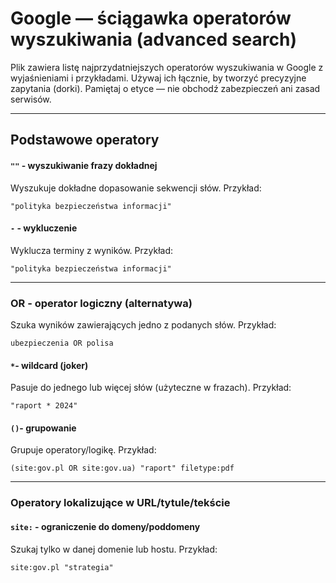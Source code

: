# Google — ściągawka operatorów wyszukiwania (advanced search)

Plik zawiera listę najprzydatniejszych operatorów wyszukiwania w Google z wyjaśnieniami i przykładami. Używaj ich łącznie, by tworzyć precyzyjne zapytania (dorki). Pamiętaj o etyce — nie obchodź zabezpieczeń ani zasad serwisów.

---

## Podstawowe operatory

#### `""` - wyszukiwanie frazy dokładnej
Wyszukuje dokładne dopasowanie sekwencji słów.
Przykład:
```text
"polityka bezpieczeństwa informacji"
```
#### `-` - wykluczenie
Wyklucza terminy z wyników.
Przykład:
```text
"polityka bezpieczeństwa informacji"
```
---
### OR - operator logiczny (alternatywa)
Szuka wyników zawierających jedno z podanych słów.
Przykład:
```text
ubezpieczenia OR polisа
```
#### `*`- wildcard (joker)
Pasuje do jednego lub więcej słów (użyteczne w frazach).
Przykład:
```text
"raport * 2024"
```
#### `()`- grupowanie
Grupuje operatory/logikę.
Przykład:
```text
(site:gov.pl OR site:gov.ua) "raport" filetype:pdf
```
---
### Operatory lokalizujące w URL/tytule/tekście
#### `site:` - ograniczenie do domeny/poddomeny
Szukaj tylko w danej domenie lub hostu.
Przykład:
```text
site:gov.pl "strategia"
```
